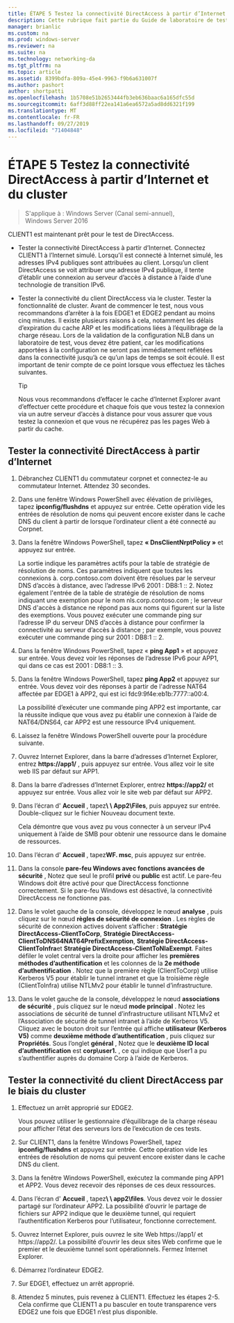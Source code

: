 ```yaml
---
title: ÉTAPE 5 Testez la connectivité DirectAccess à partir d’Internet et du cluster
description: Cette rubrique fait partie du Guide de laboratoire de test-démonstration de DirectAccess dans un cluster avec Windows NLB pour Windows Server 2016
manager: brianlic
ms.custom: na
ms.prod: windows-server
ms.reviewer: na
ms.suite: na
ms.technology: networking-da
ms.tgt_pltfrm: na
ms.topic: article
ms.assetid: 8399bdfa-809a-45e4-9963-f9b6a631007f
ms.author: pashort
author: shortpatti
ms.openlocfilehash: 1b5708e51b2653444fb3eb636baac6a165dfc55d
ms.sourcegitcommit: 6aff3d88ff22ea141a6ea6572a5ad8dd6321f199
ms.translationtype: MT
ms.contentlocale: fr-FR
ms.lasthandoff: 09/27/2019
ms.locfileid: "71404848"
---
```

# <a name="step-5-test-directaccess-connectivity-from-the-internet-and-through-the-cluster"></a>ÉTAPE 5 Testez la connectivité DirectAccess à partir d’Internet et du cluster

>S'applique à : Windows Server (Canal semi-annuel), Windows Server 2016

CLIENT1 est maintenant prêt pour le test de DirectAccess.  
  
- Tester la connectivité DirectAccess à partir d’Internet. Connectez CLIENT1 à l’Internet simulé. Lorsqu’il est connecté à Internet simulé, les adresses IPv4 publiques sont attribuées au client. Lorsqu’un client DirectAccess se voit attribuer une adresse IPv4 publique, il tente d’établir une connexion au serveur d’accès à distance à l’aide d’une technologie de transition IPv6.  
  
- Tester la connectivité du client DirectAccess via le cluster. Tester la fonctionnalité de cluster. Avant de commencer le test, nous vous recommandons d’arrêter à la fois EDGE1 et EDGE2 pendant au moins cinq minutes. Il existe plusieurs raisons à cela, notamment les délais d’expiration du cache ARP et les modifications liées à l’équilibrage de la charge réseau. Lors de la validation de la configuration NLB dans un laboratoire de test, vous devez être patient, car les modifications apportées à la configuration ne seront pas immédiatement reflétées dans la connectivité jusqu’à ce qu’un laps de temps se soit écoulé. Il est important de tenir compte de ce point lorsque vous effectuez les tâches suivantes.  
  
    > [!TIP]  
    > Nous vous recommandons d’effacer le cache d’Internet Explorer avant d’effectuer cette procédure et chaque fois que vous testez la connexion via un autre serveur d’accès à distance pour vous assurer que vous testez la connexion et que vous ne récupérez pas les pages Web à partir du cache.  
  
## <a name="test-directaccess-connectivity-from-the-internet"></a>Tester la connectivité DirectAccess à partir d’Internet  
  
1. Débranchez CLIENT1 du commutateur corpnet et connectez-le au commutateur Internet. Attendez 30 secondes.  
  
2. Dans une fenêtre Windows PowerShell avec élévation de privilèges, tapez **ipconfig/flushdns** et appuyez sur entrée. Cette opération vide les entrées de résolution de noms qui peuvent encore exister dans le cache DNS du client à partir de lorsque l’ordinateur client a été connecté au Corpnet.  
  
3. Dans la fenêtre Windows PowerShell, tapez **« DnsClientNrptPolicy »** et appuyez sur entrée.  
  
   La sortie indique les paramètres actifs pour la table de stratégie de résolution de noms. Ces paramètres indiquent que toutes les connexions à. corp.contoso.com doivent être résolues par le serveur DNS d’accès à distance, avec l’adresse IPv6 2001 : DB8:1 :: 2. Notez également l'entrée de la table de stratégie de résolution de noms indiquant une exemption pour le nom nls.corp.contoso.com ; le serveur DNS d'accès à distance ne répond pas aux noms qui figurent sur la liste des exemptions. Vous pouvez exécuter une commande ping sur l’adresse IP du serveur DNS d’accès à distance pour confirmer la connectivité au serveur d’accès à distance ; par exemple, vous pouvez exécuter une commande ping sur 2001 : DB8:1 :: 2.  
  
4. Dans la fenêtre Windows PowerShell, tapez « **ping App1** » et appuyez sur entrée. Vous devez voir les réponses de l’adresse IPv6 pour APP1, qui dans ce cas est 2001 : DB8:1 :: 3.  
  
5. Dans la fenêtre Windows PowerShell, tapez **ping App2** et appuyez sur entrée. Vous devez voir des réponses à partir de l'adresse NAT64 affectée par EDGE1 à APP2, qui est ici fdc9:9f4e:eb1b:7777::a00:4.  
  
   La possibilité d’exécuter une commande ping APP2 est importante, car la réussite indique que vous avez pu établir une connexion à l’aide de NAT64/DNS64, car APP2 est une ressource IPv4 uniquement.  
  
6. Laissez la fenêtre Windows PowerShell ouverte pour la procédure suivante.  
  
7. Ouvrez Internet Explorer, dans la barre d’adresses d’Internet Explorer, entrez **https://app1/** , puis appuyez sur entrée. Vous allez voir le site web IIS par défaut sur APP1.  
  
8. Dans la barre d’adresses d’Internet Explorer, entrez **https://app2/** et appuyez sur entrée. Vous allez voir le site web par défaut sur APP2.  
  
9. Dans l’écran d' **Accueil** , tapez<strong>\\ \ App2\Files</strong>, puis appuyez sur entrée. Double-cliquez sur le fichier Nouveau document texte.  
  
    Cela démontre que vous avez pu vous connecter à un serveur IPv4 uniquement à l’aide de SMB pour obtenir une ressource dans le domaine de ressources.  
  
10. Dans l’écran d' **Accueil** , tapez**WF. msc**, puis appuyez sur entrée.  
  
11. Dans la console **pare-feu Windows avec fonctions avancées de sécurité** , Notez que seul le profil **privé** ou **public** est actif. Le pare-feu Windows doit être activé pour que DirectAccess fonctionne correctement. Si le pare-feu Windows est désactivé, la connectivité DirectAccess ne fonctionne pas.  
  
12. Dans le volet gauche de la console, développez le nœud **analyse** , puis cliquez sur le nœud **règles de sécurité de connexion** . Les règles de sécurité de connexion actives doivent s’afficher : **Stratégie DirectAccess-ClientToCorp**, **Stratégie DirectAccess-ClientToDNS64NAT64PrefixExemption**, **Stratégie DirectAccess-ClientToInfra**et **Stratégie DirectAccess-ClientToNlaExempt**. Faites défiler le volet central vers la droite pour afficher les **premières méthodes d’authentification** et les colonnes de la **2e méthode d’authentification** . Notez que la première règle (ClientToCorp) utilise Kerberos V5 pour établir le tunnel intranet et que la troisième règle (ClientToInfra) utilise NTLMv2 pour établir le tunnel d’infrastructure.  
  
13. Dans le volet gauche de la console, développez le nœud **associations de sécurité** , puis cliquez sur le nœud **mode principal** . Notez les associations de sécurité de tunnel d’infrastructure utilisant NTLMv2 et l’Association de sécurité de tunnel intranet à l’aide de Kerberos V5. Cliquez avec le bouton droit sur l’entrée qui affiche **utilisateur (Kerberos V5)** comme **deuxième méthode d’authentification** , puis cliquez sur **Propriétés**. Sous l’onglet **général** , Notez que le **deuxième ID local d’authentification** est **corp\user1.** , ce qui indique que User1 a pu s’authentifier auprès du domaine Corp à l’aide de Kerberos.  
  
## <a name="test-directaccess-client-connectivity-through-the-cluster"></a>Tester la connectivité du client DirectAccess par le biais du cluster  
  
1. Effectuez un arrêt approprié sur EDGE2.  
  
   Vous pouvez utiliser le gestionnaire d’équilibrage de la charge réseau pour afficher l’état des serveurs lors de l’exécution de ces tests.  
  
2. Sur CLIENT1, dans la fenêtre Windows PowerShell, tapez **ipconfig/flushdns** et appuyez sur entrée. Cette opération vide les entrées de résolution de noms qui peuvent encore exister dans le cache DNS du client.  
  
3. Dans la fenêtre Windows PowerShell, exécutez la commande ping APP1 et APP2. Vous devez recevoir des réponses de ces deux ressources.  
  
4. Dans l’écran d' **Accueil** , tapez<strong>\\ \ app2\files</strong>. Vous devez voir le dossier partagé sur l’ordinateur APP2. La possibilité d’ouvrir le partage de fichiers sur APP2 indique que le deuxième tunnel, qui requiert l’authentification Kerberos pour l’utilisateur, fonctionne correctement.  
  
5. Ouvrez Internet Explorer, puis ouvrez le site Web https://app1/ et https://app2/. La possibilité d’ouvrir les deux sites Web confirme que le premier et le deuxième tunnel sont opérationnels. Fermez Internet Explorer.  
  
6. Démarrez l’ordinateur EDGE2.  
  
7. Sur EDGE1, effectuez un arrêt approprié.  
  
8. Attendez 5 minutes, puis revenez à CLIENT1. Effectuez les étapes 2-5. Cela confirme que CLIENT1 a pu basculer en toute transparence vers EDGE2 une fois que EDGE1 n’est plus disponible.
